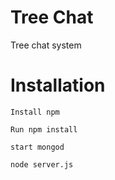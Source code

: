 Tree Chat
=========
Tree chat system


Installation
============
	Install npm

	Run npm install

	start mongod

    node server.js
